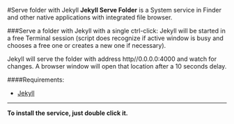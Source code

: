 #Serve folder with Jekyll
**Jekyll Serve Folder** is a System service in Finder and other native applications with integrated file browser.

###Serve a folder with Jekyll with a single ctrl-click: 
Jekyll will be started in a free Terminal session (script does recognize if active window is busy and chooses a free one or creates a new one if necessary).

Jekyll will serve the folder with address http//0.0.0.0:4000 and watch for changes. A browser window will open that location after a 10 seconds delay.

####Requirements:
* [Jekyll](http://jekyllrb.com)

<hr>

**To install the service, just double click it.**

